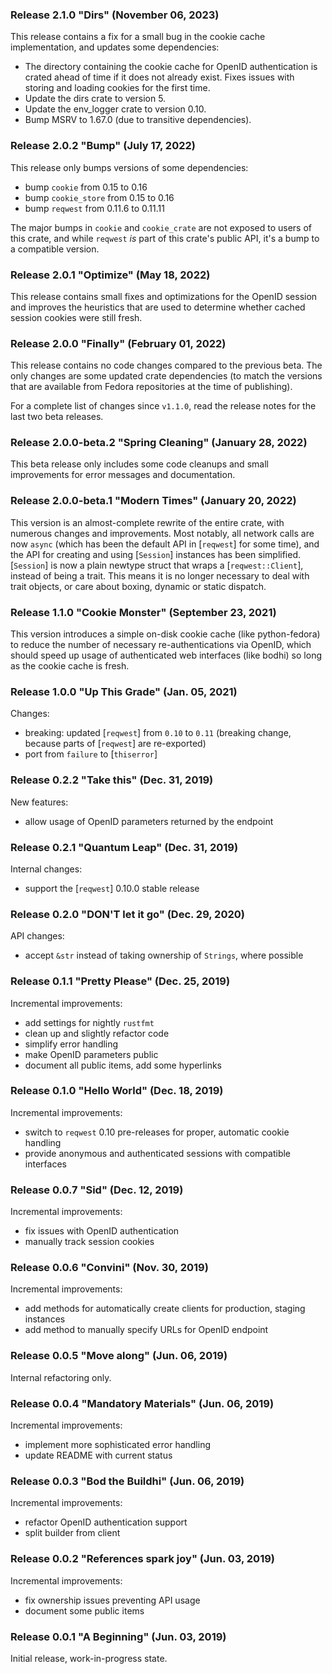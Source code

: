 ### Release 2.1.0 "Dirs" (November 06, 2023)

This release contains a fix for a small bug in the cookie cache implementation,
and updates some dependencies:

- The directory containing the cookie cache for OpenID authentication is crated
  ahead of time if it does not already exist. Fixes issues with storing and
  loading cookies for the first time.
- Update the dirs crate to version 5.
- Update the env_logger crate to version 0.10.
- Bump MSRV to 1.67.0 (due to transitive dependencies).

### Release 2.0.2 "Bump" (July 17, 2022)

This release only bumps versions of some dependencies:

- bump `cookie` from 0.15 to 0.16
- bump `cookie_store` from 0.15 to 0.16
- bump `reqwest` from 0.11.6 to 0.11.11

The major bumps in `cookie` and `cookie_crate` are not exposed to users of this
crate, and while `reqwest` *is* part of this crate's public API, it's a bump
to a compatible version.

### Release 2.0.1 "Optimize" (May 18, 2022)

This release contains small fixes and optimizations for the OpenID session and
improves the heuristics that are used to determine whether cached session
cookies were still fresh.

### Release 2.0.0 "Finally" (February 01, 2022)

This release contains no code changes compared to the previous beta. The only
changes are some updated crate dependencies (to match the versions that are
available from Fedora repositories at the time of publishing).

For a complete list of changes since `v1.1.0`, read the release notes for the
last two beta releases.

### Release 2.0.0-beta.2 "Spring Cleaning" (January 28, 2022)

This beta release only includes some code cleanups and small improvements for
error messages and documentation.

### Release 2.0.0-beta.1 "Modern Times" (January 20, 2022)

This version is an almost-complete rewrite of the entire crate, with
numerous changes and improvements. Most notably, all network calls are now
`async` (which has been the default API in [`reqwest`] for some time), and the
API for creating and using [`Session`] instances has been simplified.
[`Session`] is now a plain newtype struct that wraps a [`reqwest::Client`],
instead of being a trait. This means it is no longer necessary to deal with
trait objects, or care about boxing, dynamic or static dispatch.

### Release 1.1.0 "Cookie Monster" (September 23, 2021)

This version introduces a simple on-disk cookie cache (like python-fedora) to
reduce the number of necessary re-authentications via OpenID, which should
speed up usage of authenticated web interfaces (like bodhi) so long as the
cookie cache is fresh.

### Release 1.0.0 "Up This Grade" (Jan. 05, 2021)

Changes:

- breaking: updated [`reqwest`] from `0.10` to `0.11` (breaking change,
  because parts of [`reqwest`] are re-exported)
- port from `failure` to [`thiserror`]

### Release 0.2.2 "Take this" (Dec. 31, 2019)

New features:

- allow usage of OpenID parameters returned by the endpoint

### Release 0.2.1 "Quantum Leap" (Dec. 31, 2019)

Internal changes:

- support the [`reqwest`] 0.10.0 stable release

### Release 0.2.0 "DON'T let it go" (Dec. 29, 2020)

API changes:

- accept `&str` instead of taking ownership of `Strings`, where possible

### Release 0.1.1 "Pretty Please" (Dec. 25, 2019)

Incremental improvements:

- add settings for nightly `rustfmt`
- clean up and slightly refactor code
- simplify error handling
- make OpenID parameters public
- document all public items, add some hyperlinks

### Release 0.1.0 "Hello World" (Dec. 18, 2019)

Incremental improvements:

- switch to `reqwest` 0.10 pre-releases for proper, automatic cookie handling
- provide anonymous and authenticated sessions with compatible interfaces

### Release 0.0.7 "Sid" (Dec. 12, 2019)

Incremental improvements:

- fix issues with OpenID authentication
- manually track session cookies

### Release 0.0.6 "Convini" (Nov. 30, 2019)

Incremental improvements:

- add methods for automatically create clients for production, staging instances
- add method to manually specify URLs for OpenID endpoint

### Release 0.0.5 "Move along" (Jun. 06, 2019)

Internal refactoring only.

### Release 0.0.4 "Mandatory Materials" (Jun. 06, 2019)

Incremental improvements:

- implement more sophisticated error handling
- update README with current status

### Release 0.0.3 "Bod the Buildhi" (Jun. 06, 2019)

Incremental improvements:

- refactor OpenID authentication support
- split builder from client

### Release 0.0.2 "References spark joy" (Jun. 03, 2019)

Incremental improvements:

- fix ownership issues preventing API usage
- document some public items

### Release 0.0.1 "A Beginning" (Jun. 03, 2019)

Initial release, work-in-progress state.

